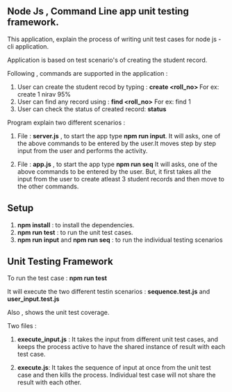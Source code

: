 ## Node Js , Command Line app unit testing framework.
This application, explain the process of writing unit test cases for node js - cli application.

Application is based on test scenario's of creating the student record.

Following , commands are supported in the application :
1. User can create the student recod by typing : **create <roll_no> <name> <marks>**
For ex: create 1 nirav 95%
2. User can find any record using : **find <roll_no>**
For ex: find 1
3. User can check the status of created record: **status**

Program explain two different scenarios :

1. File : **server.js** , to start the app type **npm run input**.
It will asks, one of the above commands to be entered by the user.It moves step by step input from the user and performs the activity.

2. File : **app.js** , to start the app type **npm run seq**
It will asks, one of the above commands to be entered by the user. But, it first takes all the input from the user to create atleast 3 student records and then move to the other commands.

## Setup
1. **npm install** : to install the dependencies.
2. **npm run test** : to run the unit test cases.
3. **npm run input** and **npm run seq** : to run the individual testing scenarios

## Unit Testing Framework
To run the test case : **npm run test**

It will execute the two different testin scenarios : 
**sequence.test.js** and **user_input.test.js**

Also , shows the unit test coverage.

Two files : 
1. **execute_input.js** : It takes the input from different unit test cases, and keeps the process active to have the shared instance of result with each test case.

2. **execute.js**: It takes the sequence of input at once from the unit test case and then kills the process. Individual test case will not share the result with each other.


